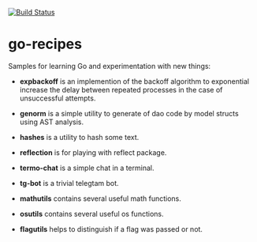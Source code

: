 [![Build Status](https://travis-ci.org/austinov/go-recipes.svg?branch=master)](https://travis-ci.org/austinov/go-recipes)

# go-recipes

Samples for learning Go and experimentation with new things:


- **expbackoff** is an implemention of the backoff algorithm to exponential increase the delay between repeated processes in the case of unsuccessful attempts.

- **genorm** is a simple utility to generate of dao code by model structs using AST analysis.

- **hashes** is a utility to hash some text.

- **reflection** is for playing with reflect package.

- **termo-chat** is a simple chat in a terminal.

- **tg-bot** is a trivial telegtam bot.

- **mathutils** contains several useful math functions.

- **osutils** contains several useful os functions.

- **flagutils** helps to distinguish if a flag was passed or not.
